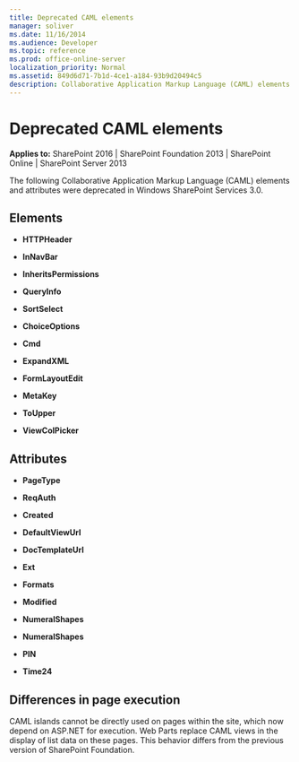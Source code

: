 ```yaml
---
title: Deprecated CAML elements
manager: soliver
ms.date: 11/16/2014
ms.audience: Developer
ms.topic: reference
ms.prod: office-online-server
localization_priority: Normal
ms.assetid: 849d6d71-7b1d-4ce1-a184-93b9d20494c5
description: Collaborative Application Markup Language (CAML) elements and attributes that were deprecated in Windows SharePoint Services 3.0.
---
```


# Deprecated CAML elements
  
**Applies to:** SharePoint 2016 | SharePoint Foundation 2013 | SharePoint Online | SharePoint Server 2013
  
The following Collaborative Application Markup Language (CAML) elements and attributes were deprecated in Windows SharePoint Services 3.0.
  
## Elements

- **HTTPHeader**
    
- **InNavBar**
    
- **InheritsPermissions**
    
- **QueryInfo**
    
- **SortSelect**
    
- **ChoiceOptions**
    
- **Cmd**
    
- **ExpandXML**
    
- **FormLayoutEdit**
    
- **MetaKey**
    
- **ToUpper**
    
- **ViewColPicker**
    

## Attributes

- **PageType**
    
- **ReqAuth**
    
- **Created**
    
- **DefaultViewUrl**
    
- **DocTemplateUrl**
    
- **Ext**
    
- **Formats**
    
- **Modified**
    
- **NumeralShapes**
    
- **NumeralShapes**
    
- **PIN**
    
- **Time24**
    
## Differences in page execution

CAML islands cannot be directly used on pages within the site, which now depend on ASP.NET for execution. Web Parts replace CAML views in the display of list data on these pages. This behavior differs from the previous version of SharePoint Foundation.
  

